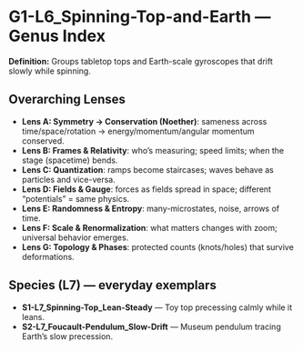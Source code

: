 # G1-L6_Spinning-Top-and-Earth — Genus Index
**Definition:** Groups tabletop tops and Earth-scale gyroscopes that drift slowly while spinning.

## Overarching Lenses

- **Lens A: Symmetry -> Conservation (Noether)**: sameness across time/space/rotation → energy/momentum/angular momentum conserved.
- **Lens B: Frames & Relativity**: who’s measuring; speed limits; when the stage (spacetime) bends.
- **Lens C: Quantization**: ramps become staircases; waves behave as particles and vice-versa.
- **Lens D: Fields & Gauge**: forces as fields spread in space; different “potentials” = same physics.
- **Lens E: Randomness & Entropy**: many-microstates, noise, arrows of time.
- **Lens F: Scale & Renormalization**: what matters changes with zoom; universal behavior emerges.
- **Lens G: Topology & Phases**: protected counts (knots/holes) that survive deformations.

## Species (L7) — everyday exemplars
- **S1-L7_Spinning-Top_Lean-Steady** — Toy top precessing calmly while it leans.
- **S2-L7_Foucault-Pendulum_Slow-Drift** — Museum pendulum tracing Earth’s slow precession.
